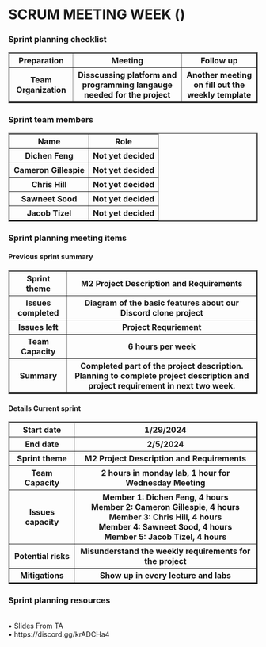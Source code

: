 <h1>SCRUM MEETING WEEK ()</h1>

<h3>  Sprint planning checklist</h3>
<table border = "2">
    <tr>
        <th>Preparation</th>
        <th>Meeting</th>
        <th>Follow up</th>
    <tr>
    <tr >
        <th>Team Organization</th>
        <th>Disscussing platform and programming langauge needed for the project</th>
        <th>Another meeting on fill out the weekly template</th>
    </tr>
</table>
<h3>Sprint team members</h3>
<table border = "2">
    <tr>
        <th>Name</th>
        <th>Role</th>
    <tr>
    <tr >
        <th>Dichen Feng</th>
        <th>Not yet decided</th>
    </tr>
    <tr >
        <th>Cameron Gillespie</th>
        <th>Not yet decided</th>
    </tr>
    <tr >
        <th>Chris Hill</th>
        <th>Not yet decided</th>
    </tr>
    <tr >
        <th>Sawneet Sood</th>
        <th>Not yet decided</th>
    </tr>
    <tr>
        <th>Jacob Tizel</th>
        <th>Not yet decided</th>
    </tr>
</table>

<h3>Sprint planning meeting items</h3>

<h4>Previous sprint summary</h4>

<table border = "2">
    <tr>
        <th>Sprint theme</th>
        <th>M2 Project Description and Requirements</th>
    <tr>
    <tr >
        <th>Issues completed</th>
        <th>Diagram of the basic features about our Discord clone project</th>
    </tr>
    <tr >
        <th>Issues left</th>
        <th>Project Requriement</th>
    </tr>
    <tr >
        <th>Team Capacity</th>
        <th>6 hours per week</th>
    </tr>
    <tr >
        <th>Summary</th>
        <th>Completed part of the project description. Planning to complete project description and project requirement in next two week.</th>
    </tr>
</table>

<h4>Details Current sprint</h4>

<table border = "2">
    <tr>
        <th>Start date</th>
        <th>1/29/2024</th>  
    <tr>
    <tr >
        <th>End date</th>
        <th>2/5/2024</th>
    </tr>
    <tr >
        <th>Sprint theme</th>
        <th>M2 Project Description and Requirements</th>
    </tr>
    <tr >
        <th>Team Capacity</th>
        <th>2 hours in monday lab, 1 hour for Wednesday Meeting </th>
    </tr>
    <tr >
        <th>Issues capacity</th>
        <th>Member 1: Dichen Feng, 4 hours 
            <br>Member 2: Cameron Gillespie, 4 hours
            <br>Member 3: Chris Hill, 4 hours 
            <br>Member 4: Sawneet Sood, 4 hours
            <br>Member 5: Jacob Tizel, 4 hours
        </th>
    </tr>
    <tr >
        <th>Potential risks</th>
        <th>Misunderstand the weekly requirements for the project</th>
    </tr>
    <tr >
        <th>Mitigations</th>
        <th>Show up in every lecture and labs</th>
    </tr>
</table>
<h3>Sprint planning resources</h3>
<br>• Slides From TA
<br>• https://discord.gg/krADCHa4
